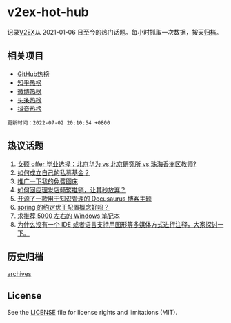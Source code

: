 # v2ex-hot-hub

 记录[V2EX](https://www.v2ex.com/)从 2021-01-06 日至今的热门话题。每小时抓取一次数据，按天[归档](archives)。
 
 ## 相关项目

- [GitHub热榜](https://github.com/snaildev/github-hot-hub)
- [知乎热榜](https://github.com/snaildev/zhihu-hot-hub)
- [微博热榜](https://github.com/snaildev/weibo-hot-hub)
- [头条热榜](https://github.com/snaildev/toutiao-hot-hub)
- [抖音热榜](https://github.com/snaildev/douyin-hot-hub)


 `更新时间：2022-07-02 20:10:54 +0800`

## 热议话题

1. [女硕 offer 毕业选择：北京华为 vs 北京研究所 vs 珠海香洲区教师?](https://www.v2ex.com/t/863549)
1. [如何成立自己的私募基金？](https://www.v2ex.com/t/863554)
1. [推广一下我的免费图床](https://www.v2ex.com/t/863571)
1. [如何回应理发店频繁推销，让其秒放弃？](https://www.v2ex.com/t/863606)
1. [开源了一款用于知识管理的 Docusaurus 博客主题](https://www.v2ex.com/t/863618)
1. [spring 的约定优于配置概念好吗？](https://www.v2ex.com/t/863524)
1. [求推荐 5000 左右的 Windows 笔记本](https://www.v2ex.com/t/863572)
1. [为什么没有一个 IDE 或者语言支持用图形等多媒体方式进行注释，大家探讨一下。](https://www.v2ex.com/t/863541)

## 历史归档

[archives](archives)

## License

See the [LICENSE](LICENSE) file for license rights and limitations (MIT).
